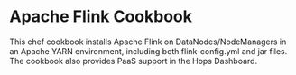 Apache Flink Cookbook
==============
This chef cookbook installs Apache Flink on DataNodes/NodeManagers in an Apache YARN environment,
including both flink-config.yml and jar files. The cookbook also provides PaaS support in the
Hops Dashboard.
